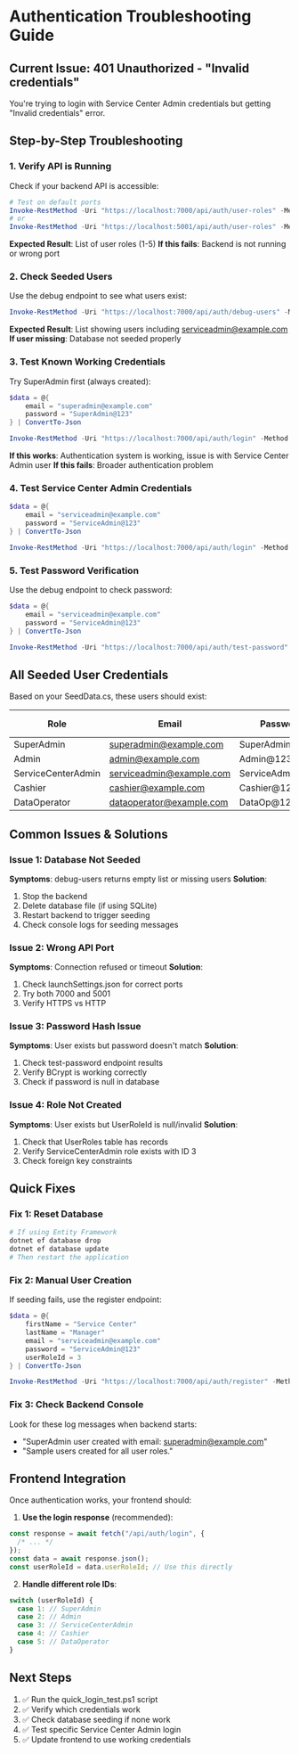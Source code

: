 # Authentication Troubleshooting Guide

## Current Issue: 401 Unauthorized - "Invalid credentials"

You're trying to login with Service Center Admin credentials but getting "Invalid credentials" error.

## Step-by-Step Troubleshooting

### 1. Verify API is Running

Check if your backend API is accessible:

```powershell
# Test on default ports
Invoke-RestMethod -Uri "https://localhost:7000/api/auth/user-roles" -Method Get -SkipCertificateCheck
# or
Invoke-RestMethod -Uri "https://localhost:5001/api/auth/user-roles" -Method Get -SkipCertificateCheck
```

**Expected Result**: List of user roles (1-5)
**If this fails**: Backend is not running or wrong port

### 2. Check Seeded Users

Use the debug endpoint to see what users exist:

```powershell
Invoke-RestMethod -Uri "https://localhost:7000/api/auth/debug-users" -Method Get -SkipCertificateCheck
```

**Expected Result**: List showing users including serviceadmin@example.com
**If user missing**: Database not seeded properly

### 3. Test Known Working Credentials

Try SuperAdmin first (always created):

```powershell
$data = @{
    email = "superadmin@example.com"
    password = "SuperAdmin@123"
} | ConvertTo-Json

Invoke-RestMethod -Uri "https://localhost:7000/api/auth/login" -Method Post -Body $data -ContentType "application/json" -SkipCertificateCheck
```

**If this works**: Authentication system is working, issue is with Service Center Admin user
**If this fails**: Broader authentication problem

### 4. Test Service Center Admin Credentials

```powershell
$data = @{
    email = "serviceadmin@example.com"
    password = "ServiceAdmin@123"
} | ConvertTo-Json

Invoke-RestMethod -Uri "https://localhost:7000/api/auth/login" -Method Post -Body $data -ContentType "application/json" -SkipCertificateCheck
```

### 5. Test Password Verification

Use the debug endpoint to check password:

```powershell
$data = @{
    email = "serviceadmin@example.com"
    password = "ServiceAdmin@123"
} | ConvertTo-Json

Invoke-RestMethod -Uri "https://localhost:7000/api/auth/test-password" -Method Post -Body $data -ContentType "application/json" -SkipCertificateCheck
```

## All Seeded User Credentials

Based on your SeedData.cs, these users should exist:

| Role               | Email                    | Password         | Role ID |
| ------------------ | ------------------------ | ---------------- | ------- |
| SuperAdmin         | superadmin@example.com   | SuperAdmin@123   | 1       |
| Admin              | admin@example.com        | Admin@123        | 2       |
| ServiceCenterAdmin | serviceadmin@example.com | ServiceAdmin@123 | 3       |
| Cashier            | cashier@example.com      | Cashier@123      | 4       |
| DataOperator       | dataoperator@example.com | DataOp@123       | 5       |

## Common Issues & Solutions

### Issue 1: Database Not Seeded

**Symptoms**: debug-users returns empty list or missing users
**Solution**:

1. Stop the backend
2. Delete database file (if using SQLite)
3. Restart backend to trigger seeding
4. Check console logs for seeding messages

### Issue 2: Wrong API Port

**Symptoms**: Connection refused or timeout
**Solution**:

1. Check launchSettings.json for correct ports
2. Try both 7000 and 5001
3. Verify HTTPS vs HTTP

### Issue 3: Password Hash Issue

**Symptoms**: User exists but password doesn't match
**Solution**:

1. Check test-password endpoint results
2. Verify BCrypt is working correctly
3. Check if password is null in database

### Issue 4: Role Not Created

**Symptoms**: User exists but UserRoleId is null/invalid
**Solution**:

1. Check that UserRoles table has records
2. Verify ServiceCenterAdmin role exists with ID 3
3. Check foreign key constraints

## Quick Fixes

### Fix 1: Reset Database

```bash
# If using Entity Framework
dotnet ef database drop
dotnet ef database update
# Then restart the application
```

### Fix 2: Manual User Creation

If seeding fails, use the register endpoint:

```powershell
$data = @{
    firstName = "Service Center"
    lastName = "Manager"
    email = "serviceadmin@example.com"
    password = "ServiceAdmin@123"
    userRoleId = 3
} | ConvertTo-Json

Invoke-RestMethod -Uri "https://localhost:7000/api/auth/register" -Method Post -Body $data -ContentType "application/json" -SkipCertificateCheck
```

### Fix 3: Check Backend Console

Look for these log messages when backend starts:

- "SuperAdmin user created with email: superadmin@example.com"
- "Sample users created for all user roles."

## Frontend Integration

Once authentication works, your frontend should:

1. **Use the login response** (recommended):

```typescript
const response = await fetch("/api/auth/login", {
  /* ... */
});
const data = await response.json();
const userRoleId = data.userRoleId; // Use this directly
```

2. **Handle different role IDs**:

```typescript
switch (userRoleId) {
  case 1: // SuperAdmin
  case 2: // Admin
  case 3: // ServiceCenterAdmin
  case 4: // Cashier
  case 5: // DataOperator
}
```

## Next Steps

1. ✅ Run the quick_login_test.ps1 script
2. ✅ Verify which credentials work
3. ✅ Check database seeding if none work
4. ✅ Test specific Service Center Admin login
5. ✅ Update frontend to use working credentials
